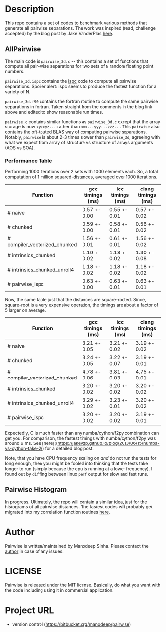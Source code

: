 # Description

This repo contains a set of codes to benchmark various methods that
generate all pairwise separations. The work was inspired
(read, challenge accepted) by the blog post by Jake VanderPlas
[here](https://jakevdp.github.io/blog/2013/06/15/numba-vs-cython-take-2/).



## AllPairwise

The main code is ``pairwise_3d.c`` -- this contains a set of functions
that compute all pair-wise separations for two sets of ``N`` random
floating point numbers. 

``pairwise_3d.ispc`` contains the [ispc](http://ispc.github.io/) code to compute
all pairwise separations. Spoiler alert: ispc seems to produce the fastest
function for a variety of N. 

``pairwise_3d.f90`` contains the fortran routine to compute the same
pairwise separations in fortran. Taken straight from the comments in the
blog link above and edited to show reasonable run times. 


``pairwise.c`` contains similar functions as ``pairwise_3d.c`` except that the
array storage is now ``xyzxyz...`` rather than ``xxx...yyy...zzz..`` . This
``pairwise`` also contains the oft-touted BLAS way of computing pairwise
separations. Notably, ``pairwise`` is about 2-3 times slower than ``pairwise_3d``,
agreeing with what we expect from array of structure vs structure of arrays 
arguments (AOS vs SOA). 

### Performance Table

Performing 1000 iterations over 2 sets with 1000 elements each. So, a total computation
of 1 million squared-distances, averaged over 1000 iterations. 

Function                           |  gcc timings (ms)| icc timings (ms) | clang timings (ms)
-----------------------------------|------------------|------------------|--------------------
# naive                            |   0.57 +- 0.00   |   0.55 +- 0.01   |   0.57 +- 0.02 
# chunked                          |   0.59 +- 0.00   |   0.58 +- 0.01   | 	 0.56 +- 0.02
# compiler_vectorized_chunked      |   1.56 +- 0.01   |   0.61 +- 0.01   | 	 1.56 +- 0.02
# intrinsics_chunked               |   1.19 +- 0.02   |   1.18 +- 0.02   | 	 1.30 +- 0.08
# intrinsics_chunked_unroll4       |   1.18 +- 0.02   |   1.18 +- 0.02   | 	 1.18 +- 0.02
# pairwise_ispc                    |   0.63 +- 0.00   |   0.63 +- 0.01   | 	 0.63 +- 0.01


Now, the same table just that the distances are square-rooted. Since, square-root is a
very expensive operation, the timings are about a factor of 5 larger on average. 


Function                           |  gcc timings (ms)| icc timings (ms) | clang timings (ms)
-----------------------------------|------------------|------------------|--------------------
# naive                            |   3.21 +- 0.05   |   3.21 +- 0.02   |   3.19 +- 0.02 
# chunked                          |   3.24 +- 0.05   |   3.22 +- 0.07   | 	 3.19 +- 0.01
# compiler_vectorized_chunked      |   4.78 +- 0.06   |   3.81 +- 0.03   | 	 4.75 +- 0.01
# intrinsics_chunked               |   3.20 +- 0.02   |   3.20 +- 0.02   | 	 3.20 +- 0.02
# intrinsics_chunked_unroll4       |   3.29 +- 0.02   |   3.23 +- 0.01   | 	 3.20 +- 0.02
# pairwise_ispc                    |   3.20 +- 0.02   |   3.20 +- 0.02   | 	 3.19 +- 0.01

Expectedly, C is much faster than any numba/cython/f2py combination can
get you. For comparison, the fastest timings with numba/cython/f2py was around 9 ms. 
See [here]((https://jakevdp.github.io/blog/2013/06/15/numba-vs-cython-take-2/) for
a detailed blog post. 

Note, that you have CPU frequency scaling on *and* do not run the tests for long enough,
then you might be fooled into thinking that the tests take longer to run (simply because
the cpu is running at a lower frequency). I found out by ``diff``ing between 
linux ``perf`` output for slow and fast runs.  


## Pairwise Histogram

In progress. Ultimately, the repo will contain a similar idea, just for the
histograms of all pairwise distances. The fastest codes will probably get
migrated into my correlation function routines [here](https://bitbucket.org/manodeep/corrfunc/).

# Author

Pairwise is written/maintained by Manodeep Sinha. Please contact the [author](mailto:manodeep@gmail.com) in
case of any issues.

# LICENSE

Pairwise is released under the MIT license. Basically, do what you want
with the code including using it in commercial application.

# Project URL
 
* version control (https://bitbucket.org/manodeep/pairwise)